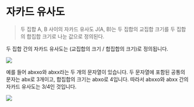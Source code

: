 # 자카드 유사도

> 두 집합 A, B 사이의 자카드 유사도 J(A, B)는 두 집합의 교집합 크기를 두 집합의 합집합 크기로 나눈 값으로 정의된다.

두 집합 간의 자카드 유사도는 (교집합의 크기 / 합집합의 크기)로 정의됩니다.

<img src="https://img1.daumcdn.net/thumb/R1280x0/?scode=mtistory2&fname=https%3A%2F%2Fblog.kakaocdn.net%2Fdn%2FlpFac%2FbtqBM64qhfg%2F2kOcB9Xou6qQ71hEaxnK30%2Fimg.png">

예를 들어 abxxo와 abxx라는 두 개의 문자열이 있습니다. 두 문자열에 포함된 공통의 문자는 abx로 3개이고,
합집합의 크기는 abxo로 4입니다. 따라서 abxxo와 abxx 간의 자카드 유사도는 3/4인 것입니다.

<img src="https://img1.daumcdn.net/thumb/R1280x0/?scode=mtistory2&fname=https%3A%2F%2Fblog.kakaocdn.net%2Fdn%2FyA9lw%2FbtqBLkikiju%2FzKIiVLxQV6g4L3eFFB3JDk%2Fimg.png">
